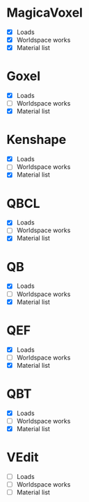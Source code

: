 # MagicaVoxel
- [x] Loads
- [x] Worldspace works
- [x] Material list

# Goxel
- [x] Loads
- [ ] Worldspace works
- [x] Material list

# Kenshape
- [x] Loads
- [ ] Worldspace works
- [x] Material list

# QBCL
- [x] Loads
- [ ] Worldspace works
- [x] Material list

# QB
- [x] Loads
- [ ] Worldspace works
- [x] Material list

# QEF
- [x] Loads
- [ ] Worldspace works
- [x] Material list

# QBT
- [x] Loads
- [ ] Worldspace works
- [x] Material list

# VEdit
- [ ] Loads
- [ ] Worldspace works
- [ ] Material list